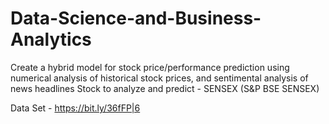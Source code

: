 # Data-Science-and-Business-Analytics
Create a hybrid model for stock price/performance prediction using numerical analysis of historical stock prices, and sentimental analysis of news headlines Stock to analyze and predict - SENSEX (S&amp;P BSE SENSEX)

Data Set - https://bit.ly/36fFP|6
